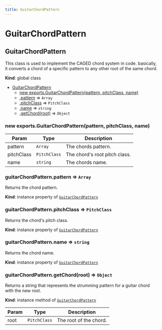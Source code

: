 ```yaml
---
title: GuitarChordPattern
---
```


# GuitarChordPattern

<a name="GuitarChordPattern"></a>

## GuitarChordPattern
This class is used to implement the CAGED chord system in code.
basically, it converts a chord of a specific pattern to any other root of the same chord.

**Kind**: global class  

* [GuitarChordPattern](#GuitarChordPattern)
    * [new exports.GuitarChordPattern(pattern, pitchClass, name)](#new_GuitarChordPattern_new)
    * [.pattern](#GuitarChordPattern+pattern) ⇒ <code>Array</code>
    * [.pitchClass](#GuitarChordPattern+pitchClass) ⇒ <code>PitchClass</code>
    * [.name](#GuitarChordPattern+name) ⇒ <code>string</code>
    * [.getChord(root)](#GuitarChordPattern+getChord) ⇒ <code>Object</code>

<a name="new_GuitarChordPattern_new"></a>

### new exports.GuitarChordPattern(pattern, pitchClass, name)

| Param | Type | Description |
| --- | --- | --- |
| pattern | <code>Array</code> | The chords pattern. |
| pitchClass | <code>PitchClass</code> | The chord's root pitch class. |
| name | <code>string</code> | The chords name. |

<a name="GuitarChordPattern+pattern"></a>

### guitarChordPattern.pattern ⇒ <code>Array</code>
Returns the chord pattern.

**Kind**: instance property of [<code>GuitarChordPattern</code>](#GuitarChordPattern)  
<a name="GuitarChordPattern+pitchClass"></a>

### guitarChordPattern.pitchClass ⇒ <code>PitchClass</code>
Returns the chord's pitch class.

**Kind**: instance property of [<code>GuitarChordPattern</code>](#GuitarChordPattern)  
<a name="GuitarChordPattern+name"></a>

### guitarChordPattern.name ⇒ <code>string</code>
Returns the chord name.

**Kind**: instance property of [<code>GuitarChordPattern</code>](#GuitarChordPattern)  
<a name="GuitarChordPattern+getChord"></a>

### guitarChordPattern.getChord(root) ⇒ <code>Object</code>
Returns a string that represents the strumming pattern for a guitar chord with the new root.

**Kind**: instance method of [<code>GuitarChordPattern</code>](#GuitarChordPattern)  

| Param | Type | Description |
| --- | --- | --- |
| root | <code>PitchClass</code> | The root of the chord. |

